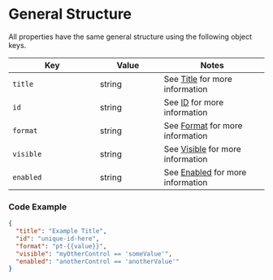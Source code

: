 # General Structure

All properties have the same general structure using the following object keys.

<table><thead><tr><th width="156">Key</th><th width="110">Value</th><th>Notes</th></tr></thead><tbody><tr><td><code>title</code></td><td>string</td><td>See <a href="title.md">Title</a> for more information</td></tr><tr><td><code>id</code></td><td>string</td><td>See <a href="property.md">ID</a> for more information</td></tr><tr><td><code>format</code></td><td>string</td><td>See <a href="format.md">Format</a> for more information</td></tr><tr><td><code>visible</code></td><td>string</td><td>See <a href="visible.md">Visible</a> for more information</td></tr><tr><td><code>enabled</code></td><td>string</td><td>See <a href="enabled.md">Enabled</a> for more information</td></tr></tbody></table>

### Code Example

```json
{
  "title": "Example Title",
  "id": "unique-id-here",
  "format": "pt-{{value}}",
  "visible": "myOtherControl == 'someValue'",
  "enabled": "anotherControl == 'anotherValue'"
}
```
